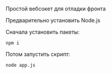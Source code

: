 Простой вебсокет для отладки фронта

Предварительно установить Node.js

Сначала установить пакеты:
```
npm i
```

Потом запустить скрипт:
```
node app.js
```
